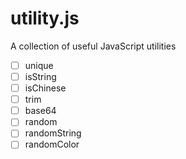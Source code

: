 # utility.js
A collection of useful JavaScript utilities

-[ ] unique
-[ ] isString
-[ ] isChinese
-[ ] trim
-[ ] base64
-[ ] random
-[ ] randomString
-[ ] randomColor
